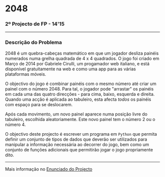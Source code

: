 # 2048
### 2º Projecto de FP - 14'15

---

### Descrição do Problema

2048 é um quebra-cabeças matemático em que um jogador desliza painéis 
numerados numa grelha quadrada de 4 x 4 quadrados. O jogo foi criado em Março 
de 2014 por Gabriele Cirulli, um progamador web italiano, e está disponível 
gratuitamente na web e como uma app para as várias plataformas móveis.

O objectivo do jogo é combinar painéis com o mesmo número até criar um painel 
com o número 2048. Para tal, o jogador pode "arrastar" os painéis em cada uma 
das quatro direcções - para cima, baixo, esquerda e direita. Quando uma acção 
é aplicada ao tabuleiro, esta afecta *todos* os painéis com espaço para se 
deslocarem.

Após cada movimento, um novo painel aparece numa posição livre do tabuleiro, 
escolhida aleatoriamente. Este novo painel tem o número 2 ou o número 4.

O objectivo deste projecto é escrever um programa em `Python` que permita 
definir um conjunto de tipos de dados que deverão ser utilizados para 
manipular a informação necessária ao decorrer do jogo, bem como um conjunto 
de funções adicionais que permitirão jogar o jogo propriamente dito.

---

Mais informação no [Enunciado do Projecto][1]

[1]: Enunciado_FP02.pdf "2º Projecto de FP - 2014'15"
